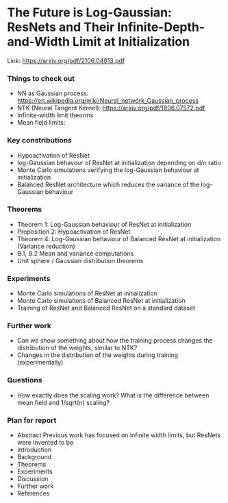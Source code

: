 # The Future is Log-Gaussian: ResNets and Their Infinite-Depth-and-Width Limit at Initialization

Link: https://arxiv.org/pdf/2106.04013.pdf

### Things to check out
- NN as Gaussian process: https://en.wikipedia.org/wiki/Neural_network_Gaussian_process
- NTK (Neural Tangent Kernel): https://arxiv.org/pdf/1806.07572.pdf
- Infinite-width limit theorms
- Mean field limits:

### Key constributions
- Hypoactivation of ResNet
- log-Gaussian behavour of ResNet at initialization depending on d/n ratio
- Monte Carlo simulations verifying the log-Gaussian behaviour at initialization
- Balanced ResNet architecture which reduces the variance of the log-Gaussian behaviour

### Theorems
- Theorem 1: Log-Gaussian behaviour of ResNet at initialization
- Proposition 2: Hypoactivation of  ResNet
- Theorem 4: Log-Gaussian behaviour of Balanced ResNet at initialization (Variance reduction)
- B.1, B.2 Mean and variance computations
- Unit sphere / Gaussian distribution theorems

### Experiments
- Monte Carlo simulations of ResNet at initialization
- Monte Carlo simulations of Balanced ResNet at initialization
- Training of ResNet and Balanced ResNet on a standard dataset

### Further work
- Can we show something about how the training process changes the distribution of the weights, similar to NTK?
- Changes in the distribution of the weights during training (experimentally)

### Questions
- How exactly does the scaling work? What is the difference between mean field and 1/sqrt(n) scaling? 

### Plan for report
- Abstract
Previous work has focused on infinite width limits, but ResNets were invented to be 
- Introduction
- Background
- Theorems
- Experiments
- Discussion
- Further work
- References